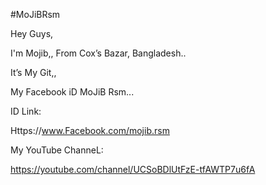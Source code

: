#MoJiBRsm


Hey Guys,

I'm Mojib,,
From Cox’s Bazar, Bangladesh..

It’s My Git,,

My Facebook iD MoJiB Rsm...

ID Link: 

Https://www.Facebook.com/mojib.rsm

My YouTube ChanneL:

https://youtube.com/channel/UCSoBDlUtFzE-tfAWTP7u6fA
